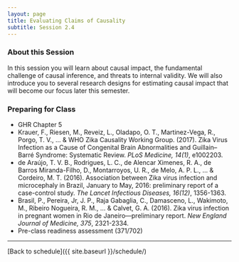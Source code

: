 ```yaml
---
layout: page
title: Evaluating Claims of Causality
subtitle: Session 2.4
---
```


### About this Session

In this session you will learn about causal impact, the fundamental challenge of causal inference, and threats to internal validity. We will also introduce you to several research designs for estimating causal impact that will become our focus later this semester.

### Preparing for Class

* GHR Chapter 5
* Krauer, F., Riesen, M., Reveiz, L., Oladapo, O. T., Martinez-Vega, R., Porgo, T. V., ... & WHO Zika Causality Working Group. (2017). Zika Virus Infection as a Cause of Congenital Brain Abnormalities and Guillain–Barré Syndrome: Systematic Review. *PLoS Medicine, 14(1)*, e1002203.
* de Araújo, T. V. B., Rodrigues, L. C., de Alencar Ximenes, R. A., de Barros Miranda-Filho, D., Montarroyos, U. R., de Melo, A. P. L., ... & Cordeiro, M. T. (2016). Association between Zika virus infection and microcephaly in Brazil, January to May, 2016: preliminary report of a case-control study. *The Lancet Infectious Diseases, 16(12)*, 1356-1363.
* Brasil, P., Pereira, Jr, J. P., Raja Gabaglia, C., Damasceno, L., Wakimoto, M., Ribeiro Nogueira, R. M., ... & Calvet, G. A. (2016). Zika virus infection in pregnant women in Rio de Janeiro—preliminary report. *New England Journal of Medicine, 375*, 2321-2334.
* Pre-class readiness assessment (371/702)

* * *

[Back to schedule]({{ site.baseurl }}/schedule/)